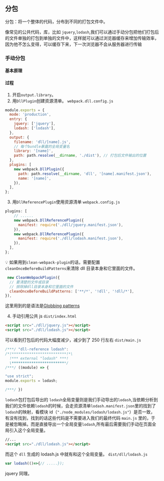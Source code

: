 
## 分包

分包：将一个整体的代码，分布到不同的打包文件中。

像常见的公共代码，库，比如 `jquery`,`lodash`,我们可以通过手动分包把他们打包后的文件单独的打包到单独的文件中，这样就可以通过浏览器缓存来增加传输效率，因为他不怎么变得，可以缓存下来，下一次浏览器不会从服务器进行传输

### 手动分包

#### 基本原理

#### 过程

1. 开启`output.library`。
2. 用`DllPlugin`创建资源清单。
   `webpack.dll.config.js`

```js
module.exports = {
  mode: 'production',
  entry: {
    jquery: ['jquery'],
    lodash: ['lodash'],
  },
  output: {
    filename: 'dll/[name].js',
    // 每个bundle暴露的全局变量名
    library: '[name]',
    path: path.resolve(__dirname, './dist'), // 打包后文件输出的位置
  },
  plugins: [
    new webpack.DllPlugin({
      path: path.resolve(__dirname, 'dll', '[name].manifest.json'),
      name: '[name]',
    }),
  ],
};
```

3. 用`DllReferencePlugin`使用资源清单
   `webpack.config.js`

```js
plugins: [
    // ......
    new webpack.DllReferencePlugin({
      manifest: require('./dll/jquery.manifest.json'),
    }),
    new webpack.DllReferencePlugin({
      manifest: require('./dll/lodash.manifest.json'),
    }),
  ],
};
```

💡 如果用到`clean-webpack-plugin`的话，需要配置`cleanOnceBeforeBuildPatterns`来清除 dll 目录本身和它里面的文件。

```js
 new CleanWebpackPlugin({
  // 要清楚的文件或目录
  // 排除掉dll目录本身和它里面的文件
  cleanOnceBeforeBuildPatterns: ['**/*', '!dll', '!dll/*'],
}),
```

这里用到的是语法是[Globbing patterns](https://github.com/sindresorhus/globby#Globbing%20patterns)

4. 手动引用公共 js
   `dist/index.html`

```html
<script src="./dll/jquery.js"></script>
<script src="./dll/lodash.js"></script>
```

可以看到打包后的代码大幅度减少，减少到了 250 行左右
`dist/main.js`

```js
/***/ "dll-reference lodash":
/*!*************************!*\
  !*** external "lodash" ***!
  \*************************/
/***/ ((module) => {

"use strict";
module.exports = lodash;

/***/ })

```

`lodash`包打包后导出的 `lodash`全局变量则是我们手动导出的`lodash`,当依赖分析到我们的文件依赖`lodash`的时候，会走资源清单`lodash.manifest.json`里的找到了`lodash`的映射，看模块 id（`"./node_modules/lodash/lodash.js"`）是否一致，有没有找到，找到的话这些代码是不需要进入我们的最终代码 `main.js` 里的，于是被忽略掉。而是直接导出一个全局变量`lodash`,所有最后需要我们手动在页面全局引入这个全局变量。

```html
//...
<script src="./dll/lodash.js"></script>
```

而这个 `dll` 生成的 lodash.js 中就有和这个全局变量。
`dist/dll/lodash.js`

```js
var lodash(()=>{// .....});
```

jquery 同理。
